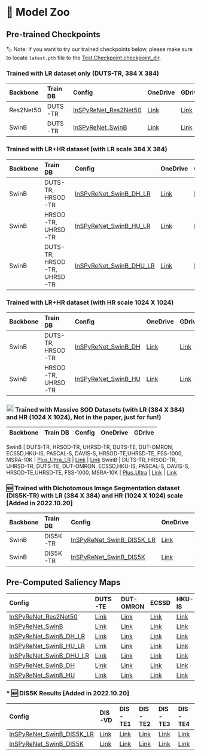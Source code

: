 # :giraffe: Model Zoo

## Pre-trained Checkpoints

:label: Note: If you want to try our trained checkpoints below, please make sure to locate `latest.pth` file to the [Test.Checkpoint.checkpoint_dir](https://github.com/plemeri/InSPyReNet/blob/main/configs/InSPyReNet_SwinB.yaml#L72). 

### Trained with LR dataset only (DUTS-TR, 384 X 384)

Backbone |  Train DB  | Config | OneDrive | GDrive
:-|:-|:-|:-|:-
Res2Net50 | DUTS-TR | [InSPyReNet_Res2Net50](../configs/InSPyReNet_Res2Net50.yaml) | [Link](https://postechackr-my.sharepoint.com/:u:/g/personal/taehoon1018_postech_ac_kr/ERqm7RPeNBFPvVxkA5P5G2AB-mtFsiYkCNHnBf0DcwpFzw?e=nayVno&download=1) | [Link](https://drive.google.com/file/d/12moRuU8F0-xRvE16bVg6mkGWDuqYHJor/view?usp=sharing)
SwinB | DUTS-TR | [InSPyReNet_SwinB](../configs/InSPyReNet_SwinB.yaml) | [Link](https://postechackr-my.sharepoint.com/:u:/g/personal/taehoon1018_postech_ac_kr/EV0ow4E8LddCgu5tAuAkMbcBpBYoEDmJgQg5wkiuvLoQUA?e=cOZspv&download=1) | [Link](https://drive.google.com/file/d/1k5hNJImgEgSmz-ZeJEEb_dVkrOnswVMq/view?usp=sharing)

### Trained with LR+HR dataset (with LR scale 384 X 384)

Backbone |  Train DB  | Config | OneDrive | GDrive
:-|:-|:-|:-|:-
SwinB | DUTS-TR, HRSOD-TR | [InSPyReNet_SwinB_DH_LR](../configs/extra_dataset/InSPyReNet_SwinB_DH_LR.yaml) | [Link](https://postechackr-my.sharepoint.com/:u:/g/personal/taehoon1018_postech_ac_kr/EWxPZoIKALlGsfrNgUFNvxwBC8IE8jzzhPNtzcbHmTNFcg?e=e22wmy&download=1) | [Link](https://drive.google.com/file/d/1nbs6Xa7NMtcikeHFtkQRVrsHbBRHtIqC/view?usp=sharing) 
SwinB | HRSOD-TR, UHRSD-TR | [InSPyReNet_SwinB_HU_LR](../configs/extra_dataset/InSPyReNet_SwinB_HU_LR.yaml) | [Link](https://postechackr-my.sharepoint.com/:u:/g/personal/taehoon1018_postech_ac_kr/EQe-iy0AZctIkgl3o-BmVYUBn795wvii3tsnBq1fNUbc9g?e=gMZ4PV&download=1) | [Link](https://drive.google.com/file/d/1uLSIYXlRsZv4Ho0C-c87xKPhmF_b-Ll4/view?usp=sharing) 
SwinB | DUTS-TR, HRSOD-TR, UHRSD-TR | [InSPyReNet_SwinB_DHU_LR](../configs/extra_dataset/InSPyReNet_SwinB_DHU_LR.yaml) | [Link](https://postechackr-my.sharepoint.com/:u:/g/personal/taehoon1018_postech_ac_kr/EfsCbnfAU1RAqCJIkj1ewRgBhFetStsGB6SMSq_UJZimjA?e=Ghuacy&download=1) | [Link](https://drive.google.com/file/d/14gRNwR7XwJ5oEcR4RWIVbYH3HEV6uBUq/view?usp=sharing) 

### Trained with LR+HR dataset (with HR scale 1024 X 1024)

Backbone |  Train DB  | Config | OneDrive | GDrive
:-|:-|:-|:-|:-
SwinB | DUTS-TR, HRSOD-TR | [InSPyReNet_SwinB_DH](../configs/extra_dataset/InSPyReNet_SwinB_DH.yaml) | [Link](https://postechackr-my.sharepoint.com/:u:/g/personal/taehoon1018_postech_ac_kr/EW2Qg-tMBBxNkygMj-8QgMUBiqHox5ExTOJl0LGLsn6AtA?e=Mam8Ur&download=1) | [Link](https://drive.google.com/file/d/1UBGFDUYZ9SysZr96dhsscZg7nDXt6IUD/view?usp=sharing) 
SwinB | HRSOD-TR, UHRSD-TR | [InSPyReNet_SwinB_HU](../configs/extra_dataset/InSPyReNet_SwinB_HU.yaml) | [Link](https://postechackr-my.sharepoint.com/:u:/g/personal/taehoon1018_postech_ac_kr/EeE8nnCt_AdFvxxu0JsxwDgBCtGchuUka6DW9za_epX-Qw?e=U7wZu9&download=1) | [Link](https://drive.google.com/file/d/1HB02tiInEgo-pNzwqyvyV6eSN1Y2xPRJ/view?usp=sharing)

### <img src="https://www.kindpng.com/picc/b/124-1249525_all-might-png.png" width=20px> Trained with Massive SOD Datasets (with LR (384 X 384) and HR (1024 X 1024), Not in the paper, just for fun!)

Backbone |  Train DB  | Config | OneDrive | GDrive
:-|:-|:-|:-|:-

SwinB | DUTS-TR, HRSOD-TR, UHRSD-TR, DUTS-TE, DUT-OMRON, ECSSD,HKU-IS, PASCAL-S, DAVIS-S, HRSOD-TE,UHRSD-TE, FSS-1000, MSRA-10K | [Plus_Ultra_LR](../configs/extra_dataset/Plus_Ultra_LR.yaml) | [Link](https://postechackr-my.sharepoint.com/:u:/g/personal/taehoon1018_postech_ac_kr/ESKuh1zhToVFsIxhUUsgkbgBnu2kFXCFLRuSz1xxsKzjhA?e=02HDrm&download=1) | [Link](https://drive.google.com/file/d/1iRX-0MVbUjvAVns5MtVdng6CQlGOIo3m/view?usp=sharing)
SwinB | DUTS-TR, HRSOD-TR, UHRSD-TR, DUTS-TE, DUT-OMRON, ECSSD,HKU-IS, PASCAL-S, DAVIS-S, HRSOD-TE,UHRSD-TE, FSS-1000, MSRA-10K | [Plus_Ultra](../configs/extra_dataset/Plus_Ultra.yaml) | [Link](https://drive.google.com/file/d/13oBl5MTVcWER3YU4fSxW3ATlVfueFQPY/view?usp=sharing) | [Link](https://postechackr-my.sharepoint.com/:u:/g/personal/taehoon1018_postech_ac_kr/ET0R-yM8MfVHqI4g94AlL6AB-D6LxNajaWeDV4xbVQyh7w?e=l4JkZn)

### :new: Trained with Dichotomous Image Segmentation dataset (DIS5K-TR) with LR (384 X 384) and HR (1024 X 1024) scale [Added in 2022.10.20] 

Backbone |  Train DB  | Config | OneDrive | GDrive
:-|:-|:-|:-|:-
SwinB | DIS5K-TR | [InSPyReNet_SwinB_DIS5K_LR](../configs/extra_dataset/InSPyReNet_SwinB_DIS5K_LR.yaml) | [Link](https://postechackr-my.sharepoint.com/:u:/g/personal/taehoon1018_postech_ac_kr/ERKrQ_YeoJRHl_3HcH8ZJLoBedsa6hZlmIIf66wobZRGuw?e=EywJmS&download=1) | [Link](https://drive.google.com/file/d/1Sj7GZoocGMHyKNhFnQQc1FTs76ysJIX3/view?usp=sharing)
SwinB | DIS5K-TR | [InSPyReNet_SwinB_DIS5K](../configs/extra_dataset/InSPyReNet_SwinB_DIS5K.yaml) | [Link](https://postechackr-my.sharepoint.com/:u:/g/personal/taehoon1018_postech_ac_kr/EShRbD-jZuRJiWv6DS2Us34BwgazGZvK1t4uTKvgE5379Q?e=8oVpS8) | [Link](https://drive.google.com/file/d/1aCxHMbhvj8ah77jXVgqvqImQA_Y0G-Yg/view?usp=sharing)


## Pre-Computed Saliency Maps

Config | DUTS-TE | DUT-OMRON | ECSSD | HKU-IS | PASCAL-S | DAVIS-S | HRSOD-TE | UHRSD-TE
:-|:-|:-|:-|:-|:-|:-|:-|:-
[InSPyReNet_Res2Net50](../configs/InSPyReNet_Res2Net50.yaml) | [Link](https://postechackr-my.sharepoint.com/:u:/g/personal/taehoon1018_postech_ac_kr/Eb0iKXGX1vxEjPhe9KGBKr0Bv7v2vv6Ua5NFybwc6aIi1w?e=oHnGyJ&download=1) | [Link](https://postechackr-my.sharepoint.com/:u:/g/personal/taehoon1018_postech_ac_kr/Ef1HaYMvgh1EuuOL8bw3JGYB41-yo6KdTD8FGXcFZX3-Bg?e=TkW2m8&download=1) | [Link](https://postechackr-my.sharepoint.com/:u:/g/personal/taehoon1018_postech_ac_kr/EdEQQ8o-yI9BtTpROcuB_iIBFSIk0uBJAkNyob0WI04-kw?e=cwEj2V&download=1) | [Link](https://postechackr-my.sharepoint.com/:u:/g/personal/taehoon1018_postech_ac_kr/Ec6LyrumVZ9PoB2Af0OW4dcBrDht0OznnwOBYiu8pdyJ4A?e=Y04Fmn&download=1) | [Link](https://postechackr-my.sharepoint.com/:u:/g/personal/taehoon1018_postech_ac_kr/ETPijMHlTRZIjqO5H4LBknUBmy8TGDwOyUQ1H4EnIpHVOw?e=k1afrh&download=1) | N/A | N/A | N/A |
[InSPyReNet_SwinB](../configs/InSPyReNet_SwinB.yaml) | [Link](https://postechackr-my.sharepoint.com/:u:/g/personal/taehoon1018_postech_ac_kr/ETumLjuBantLim4kRqj4e_MBpK_X5XrTwjGQUToN8TKVjw?e=ZT8AWy&download=1) | [Link](https://postechackr-my.sharepoint.com/:u:/g/personal/taehoon1018_postech_ac_kr/EZbwxhwT6dtHkBJrIMMjTnkBK_HaDTXgHcDSjxuswZKTZw?e=9XeE4b&download=1) | [Link](https://postechackr-my.sharepoint.com/:u:/g/personal/taehoon1018_postech_ac_kr/ESfQK-557uZOmUwG5W49j0EBK42_7dMOaQcPsc_U1zsYlA?e=IvjkKX&download=1) | [Link](https://postechackr-my.sharepoint.com/:u:/g/personal/taehoon1018_postech_ac_kr/EURH96JUp55EgUHI0A8RzKoBBqvQc1nVb_a67RgwOY7f-w?e=IP9xKa&download=1) | [Link](https://postechackr-my.sharepoint.com/:u:/g/personal/taehoon1018_postech_ac_kr/EakMpwONph9EmnCM2rS3hn4B_TL42T6tuLjBEeEa5ndkIw?e=XksfA5&download=1) | [Link](https://postechackr-my.sharepoint.com/:u:/g/personal/taehoon1018_postech_ac_kr/ETUCKFX0k8lAvpsDj5sT23QB2ohuE_ST7oQnWdaW7AoCIw?e=MbSmM2&download=1) | [Link](https://postechackr-my.sharepoint.com/:u:/g/personal/taehoon1018_postech_ac_kr/Ea6kf6Kk8fpIs15WWDfJMoYBeQUeo9WXvYx9oM5yWFE1Jg?e=RNN0Ns&download=1) | [Link](https://postechackr-my.sharepoint.com/:u:/g/personal/taehoon1018_postech_ac_kr/EVJLvAP3HwtHksZMUolIfCABHqP7GgAWcG_1V5T_Xrnr2g?e=ct3pzo&download=1) |
[InSPyReNet_SwinB_DH_LR](../configs/extra_dataset/InSPyReNet_SwinB_DH_LR.yaml) | [Link](https://postechackr-my.sharepoint.com/:u:/g/personal/taehoon1018_postech_ac_kr/EbaXjDWFb6lGp9x5ae9mJPgBt9dkmgclq9XrXDjj4B5qSw?e=57wnhE) | [Link](https://postechackr-my.sharepoint.com/:u:/g/personal/taehoon1018_postech_ac_kr/EU7uNIpKPXZHrDNt3gapGfsBaUrkCj67-Paj4w_7E8xs1g?e=n0QBR1) | [Link](https://postechackr-my.sharepoint.com/:u:/g/personal/taehoon1018_postech_ac_kr/EeBq5uU02FRLiW-0g-mQ_CsB3iHlMgAyOSY2Deu5suo9pQ?e=zjhB33) | [Link](https://postechackr-my.sharepoint.com/:u:/g/personal/taehoon1018_postech_ac_kr/EY5AppwMB4hFqbISFL_u5QMBeux7dQWtDeXaMMcAyLqLqQ?e=N71XVt) | [Link](https://postechackr-my.sharepoint.com/:u:/g/personal/taehoon1018_postech_ac_kr/EfhejUtLallLroU6jjgDl-oBSHITWnkdiU6NVV95DO5YqQ?e=T6rrRW) | [Link](https://postechackr-my.sharepoint.com/:u:/g/personal/taehoon1018_postech_ac_kr/EesN4fRAE4JJk1aZ_tH3EBQBgirysALcgfw1Ipsa9dLe9Q?e=b5oWsg) | [Link](https://postechackr-my.sharepoint.com/:u:/g/personal/taehoon1018_postech_ac_kr/ETpVYDijnZhInN9zBHRuwhUBSPslqe9FP0m3Eo3TWS0d5A?e=QTzfx6) | [Link](https://postechackr-my.sharepoint.com/:u:/g/personal/taehoon1018_postech_ac_kr/EUkKVH3LSyFLq6UXuvWEVuYBEH8W8uAKgyolLRVuIUILag?e=y1SceD)
[InSPyReNet_SwinB_HU_LR](../configs/extra_dataset/InSPyReNet_SwinB_HU_LR.yaml) | [Link](https://postechackr-my.sharepoint.com/:u:/g/personal/taehoon1018_postech_ac_kr/EUSblgWAwg9Plc4LCGj4TLwB-7HLEdZGJqF1jHOU55g3OA?e=2YT3zM) | [Link](https://postechackr-my.sharepoint.com/:u:/g/personal/taehoon1018_postech_ac_kr/ESNaVX4Fh5JHn5jOfgnSWi4Bx1bc9t6pg79IoG3mrpZpAw?e=M8D0CM) | [Link](https://postechackr-my.sharepoint.com/:u:/g/personal/taehoon1018_postech_ac_kr/ETKjTH1vcVZDu5ahRaw4cb8B7JKaPMR-0Uae1DbwarobIA?e=Qw67IZ) | [Link](https://postechackr-my.sharepoint.com/:u:/g/personal/taehoon1018_postech_ac_kr/EcC9-lPgAXZHs7th9DiVjygB-zPIq_1Ii6i1GpbLGc1iPQ?e=EVXKp9) | [Link](https://postechackr-my.sharepoint.com/:u:/g/personal/taehoon1018_postech_ac_kr/EXjyAS4XyzlPqrpaizgElioBdmgd4E81qQzj11Qm4xo5sA?e=hoOzc2) | [Link](https://postechackr-my.sharepoint.com/:u:/g/personal/taehoon1018_postech_ac_kr/EcSCMR033GVNotOilIzYhIsBikzb8ZzGlkuW6aSNMlUpqQ?e=TFcgvE) | [Link](https://postechackr-my.sharepoint.com/:u:/g/personal/taehoon1018_postech_ac_kr/EUHRSEANcmVFjcS_K-PeYr0B6VPXPgb2AHFUnlJYrf3dOQ?e=unwcqV) | [Link](https://postechackr-my.sharepoint.com/:u:/g/personal/taehoon1018_postech_ac_kr/EU2gb0hS5kZBgKNXWqQAomsBXU-zjGCXKAzYNNk4d6EAiQ?e=pjhiN2)
[InSPyReNet_SwinB_DHU_LR](../configs/extra_dataset/InSPyReNet_SwinB_DHU_LR.yaml) | [Link](https://postechackr-my.sharepoint.com/:u:/g/personal/taehoon1018_postech_ac_kr/Ee7Y647ERzxMgBoFceEEO6kBIUkIlmYHoizMj71gT37sxw?e=xDt83C) | [Link](https://postechackr-my.sharepoint.com/:u:/g/personal/taehoon1018_postech_ac_kr/ESFGN3FCdzRAvlsW6bEaGdoBYNoJgK4DAjaS6WkVVyI_QQ?e=nYHklV) | [Link](https://postechackr-my.sharepoint.com/:u:/g/personal/taehoon1018_postech_ac_kr/EeONq5kOirRCkErrb6fFqd8B4w4SMZXBY1Q2mJvZcRsGdQ?e=K7fwQt) | [Link](https://postechackr-my.sharepoint.com/:u:/g/personal/taehoon1018_postech_ac_kr/Ea5P4CBBQatPiUzsH53lckoB0k23haePzuERBfyJXaCbBg?e=AZ96mc) | [Link](https://postechackr-my.sharepoint.com/:u:/g/personal/taehoon1018_postech_ac_kr/Ea2pezB7eo1BraeBpIA8YZoBkVY38rRa3KrwSIzY1cn2dQ?e=o121S6) | [Link](https://postechackr-my.sharepoint.com/:u:/g/personal/taehoon1018_postech_ac_kr/EfNDzH8O54pGtnAxit_hUjUBK9poVq4sxxnJjSG7PUQCkw?e=OWt7k8) | [Link](https://postechackr-my.sharepoint.com/:u:/g/personal/taehoon1018_postech_ac_kr/ESfZaII0pO9IqqL1FkpjIuAB8SGxLcslJeWTuKQxPNFIVA?e=Ce1CWg) | [Link](https://postechackr-my.sharepoint.com/:u:/g/personal/taehoon1018_postech_ac_kr/EYsQqf1GKShJhBnkZ6gD5PABPOcjRcUGSfvTbe-wYh2O2Q?e=t4Xlxv)
[InSPyReNet_SwinB_DH](../configs/extra_dataset/InSPyReNet_SwinB_DH.yaml) | [Link](https://postechackr-my.sharepoint.com/:u:/g/personal/taehoon1018_postech_ac_kr/EWNaRqtzhtNFhMVfLcoyfqQBw35M8q8bxME3yZyhkTtc7Q?e=jrJe3v) | [Link](https://postechackr-my.sharepoint.com/:u:/g/personal/taehoon1018_postech_ac_kr/EZF5_s8JfR9HqGBUZHSM_j4BVVMONp38_gJ1ekEdvlM-qQ?e=0chMdl) | [Link](https://postechackr-my.sharepoint.com/:u:/g/personal/taehoon1018_postech_ac_kr/EZuaFObyNOtKg0W5cM7bqPYBZYGg7Z3V3i4sClI6bU_ntA?e=BxxQI7) | [Link](https://postechackr-my.sharepoint.com/:u:/g/personal/taehoon1018_postech_ac_kr/EY-yEnNNNT5KpiURhiDAkDEBMkiA1QwQ_T0wB1UC75GXVg?e=Lle02B) | [Link](https://postechackr-my.sharepoint.com/:u:/g/personal/taehoon1018_postech_ac_kr/EYfbsgWhm7lAlX_wj_WZZowBV_-l-UvvThC4LJEKpV0BQQ?e=zTiKpI) | [Link](https://postechackr-my.sharepoint.com/:u:/g/personal/taehoon1018_postech_ac_kr/Ef0GUP7c0bBBonHlqgB988YB0rgxCFq3oo0u8xCN8wfyyQ?e=LCb8UV) | [Link](https://postechackr-my.sharepoint.com/:u:/g/personal/taehoon1018_postech_ac_kr/EVUZBnRpa35AmrvdUybsQDMBzMZvuJWe5tT7635lh9MHDQ?e=FlpQW1) | [Link](https://postechackr-my.sharepoint.com/:u:/g/personal/taehoon1018_postech_ac_kr/ETfZ_zdrDvhOh21u2mqVhigBSxn3vlfKVIwXhRfzzSSFzA?e=kXBBi9)
[InSPyReNet_SwinB_HU](../configs/extra_dataset/InSPyReNet_SwinB_HU.yaml) | [Link](https://postechackr-my.sharepoint.com/:u:/g/personal/taehoon1018_postech_ac_kr/EZq4JUACKCBMk2bn4yoWz6sBOKrSFTPfL7d5xopc1uDw_A?e=RtVHSl) | [Link](https://postechackr-my.sharepoint.com/:u:/g/personal/taehoon1018_postech_ac_kr/ETJaqoSPaYtNkc8eSGDeKzMBbjbuOAWgJwG4q52bW87aew?e=Pguh4b) | [Link](https://postechackr-my.sharepoint.com/:u:/g/personal/taehoon1018_postech_ac_kr/EZAeCI6BPMdNsicnQ-m1pVEBwAhOiIcbelhOMoRGXGEvVA?e=BQKd7Q) | [Link](https://postechackr-my.sharepoint.com/:u:/g/personal/taehoon1018_postech_ac_kr/EVmGvZGz54JOvrIymLsSwq4Bpos3vWSXZm3oV7-qmGZgHA?e=4UhDgv) | [Link](https://postechackr-my.sharepoint.com/:u:/g/personal/taehoon1018_postech_ac_kr/ERHDUybOh4ZKkqWZpcu7MiMBFuTK6wACkKUZaNeEQGbCNQ?e=GCQnoe) | [Link](https://postechackr-my.sharepoint.com/:u:/g/personal/taehoon1018_postech_ac_kr/ESPmZXTnfO5CrCoo_0OADxgBt_3FoU5mSFoSE4QWbWxumQ?e=HAsAYz) | [Link](https://postechackr-my.sharepoint.com/:u:/g/personal/taehoon1018_postech_ac_kr/EdTnUwEeMZNBrPSBBbGZKQcBmVshSTfca9qz_BqNpAUpOg?e=HsJ4Gx) | [Link](https://postechackr-my.sharepoint.com/:u:/g/personal/taehoon1018_postech_ac_kr/ET48owfVQEdImrh0V4gx8_ABsYXgbIJqtpq77aK_U28VwQ?e=h8er3H)


### * :new: DIS5K Results [Added in 2022.10.20]

Config | DIS-VD | DIS-TE1 | DIS-TE2 | DIS-TE3 | DIS-TE4
:-|:-|:-|:-|:-|:-|
[InSPyReNet_SwinB_DIS5K_LR](../configs/extra_dataset/InSPyReNet_SwinB_DIS5K_LR.yaml) | [Link](https://postechackr-my.sharepoint.com/:u:/g/personal/taehoon1018_postech_ac_kr/EUbzddb_QRRCtnXC8Xl6vZoBC6IqOfom52BWbzOYk-b2Ow?e=aqJYi1&download=1) | [Link](https://postechackr-my.sharepoint.com/:u:/g/personal/taehoon1018_postech_ac_kr/ESeW_SOD26tHjBLymmgFaXwBIJlljzNycaGWXLpOp_d_kA?e=2EyMai&download=1) | [Link](https://postechackr-my.sharepoint.com/:u:/g/personal/taehoon1018_postech_ac_kr/EYWT5fZDjI5Bn-iQM1TsB1num0-UqfJC1TIv-LuOXoA?e=jCcnty&download=1) | [Link](https://postechackr-my.sharepoint.com/:u:/g/personal/taehoon1018_postech_ac_kr/EQXm1DEBfaNJmH0B-A3o23kBn4v5j53kP2nF9CpG9SQkyw?e=lEUiZh&download=1) | [Link](https://postechackr-my.sharepoint.com/:u:/g/personal/taehoon1018_postech_ac_kr/EZeH2ufGsFZIoUh6D8Rtv88BBF_ddQXav4xYXXRP_ayEAg?e=AMzIp8&download=1)
[InSPyReNet_SwinB_DIS5K](../configs/extra_dataset/InSPyReNet_SwinB_DIS5K.yaml) | [Link](https://postechackr-my.sharepoint.com/:u:/g/personal/taehoon1018_postech_ac_kr/EUisiphB_W5BjgfpIYu9oNgB_fY4XxL-MhR2gR-ZZUt49Q?e=gqorYs) | [Link](https://postechackr-my.sharepoint.com/:u:/g/personal/taehoon1018_postech_ac_kr/EW2y54ROYIZFlEq5ilRFwOsBSrIm2-HGsUHPHykaJvUBfA?e=797fxr) | [Link](https://postechackr-my.sharepoint.com/:u:/g/personal/taehoon1018_postech_ac_kr/ER6yEGZkgWVOsL-mauYgPyoBDIoU0Mck-twEBgQi5g3Mxw?e=0yJZTT) | [Link](https://postechackr-my.sharepoint.com/:u:/g/personal/taehoon1018_postech_ac_kr/Edvzj0iZ8hdDthm4Q-p2YHgBhP1X5z4AAccAoUasr2nihA?e=1dognG) | [Link](https://postechackr-my.sharepoint.com/:u:/g/personal/taehoon1018_postech_ac_kr/EWwMORYg8DlCgGGqOQFThZ8BgIU9wV9-0DwLrKldQl7N8w?e=nCwuqy)